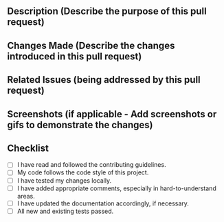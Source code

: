## Description (Describe the purpose of this pull request)
<!--- Describe the purpose of this pull request -->


## Changes Made (Describe the changes introduced in this pull request)
<!--- Describe the changes introduced in this pull request -->

## Related Issues (being addressed by this pull request)
<!--- Mention any related issues that are being addressed by this pull request -->

## Screenshots (if applicable - Add screenshots or gifs to demonstrate the changes)
<!--- Add screenshots or gifs to demonstrate the changes, if applicable -->

## Checklist
- [ ] I have read and followed the contributing guidelines.
- [ ] My code follows the code style of this project.
- [ ] I have tested my changes locally.
- [ ] I have added appropriate comments, especially in hard-to-understand areas.
- [ ] I have updated the documentation accordingly, if necessary.
- [ ] All new and existing tests passed.
